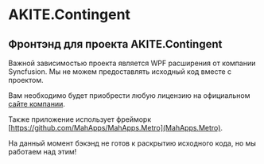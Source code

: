 # AKITE.Contingent

## Фронтэнд для проекта AKITE.Contingent

Важной зависимостью проекта является WPF расширения от компании Syncfusion. Мы не можем предоставлять исходный код вместе с проектом.

Вам необходимо будет приобрести любую лицензию на официальном [сайте компании](https://www.syncfusion.com/).

Также приложение использует фрейморк [https://github.com/MahApps/MahApps.Metro](MahApps.Metro).

На данный момент бэкэнд не готов к раскрытию исходного кода, но мы работаем над этим!
